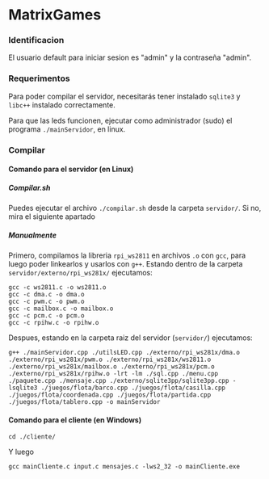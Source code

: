 # MatrixGames

### Identificacion
El usuario default para iniciar sesion es "admin" y la contraseña "admin".

### Requerimentos
Para poder compilar el servidor, necesitarás tener instalado `sqlite3` y `libc++` instalado correctamente.

Para que las leds funcionen, ejecutar como administrador (sudo) el programa `./mainServidor`, en linux.

### Compilar
#### Comando para el servidor (en Linux)
##### Compilar.sh
Puedes ejecutar el archivo `./compilar.sh` desde la carpeta `servidor/`. Si no, mira el siguiente apartado
##### Manualmente
Primero, compilamos la libreria `rpi_ws2811` en archivos `.o` con `gcc`, para luego poder linkearlos y usarlos con `g++`.
Estando dentro de la carpeta `servidor/externo/rpi_ws281x/` ejecutamos:
```
gcc -c ws2811.c -o ws2811.o
gcc -c dma.c -o dma.o
gcc -c pwm.c -o pwm.o
gcc -c mailbox.c -o mailbox.o
gcc -c pcm.c -o pcm.o
gcc -c rpihw.c -o rpihw.o
```
Despues, estando en la carpeta raiz del servidor (`servidor/`) ejecutamos:
```
g++ ./mainServidor.cpp ./utilsLED.cpp ./externo/rpi_ws281x/dma.o ./externo/rpi_ws281x/pwm.o ./externo/rpi_ws281x/ws2811.o ./externo/rpi_ws281x/mailbox.o ./externo/rpi_ws281x/pcm.o ./externo/rpi_ws281x/rpihw.o -lrt -lm ./sql.cpp ./menu.cpp ./paquete.cpp ./mensaje.cpp ./externo/sqlite3pp/sqlite3pp.cpp -lsqlite3 ./juegos/flota/barco.cpp ./juegos/flota/casilla.cpp ./juegos/flota/coordenada.cpp ./juegos/flota/partida.cpp ./juegos/flota/tablero.cpp -o mainServidor
```

#### Comando para el cliente (en Windows)
```
cd ./cliente/
```
Y luego
```
gcc mainCliente.c input.c mensajes.c -lws2_32 -o mainCliente.exe
```
